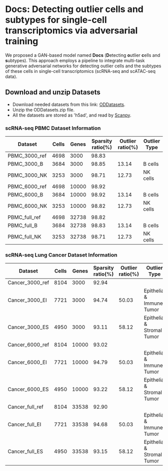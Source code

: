 # Docs: Detecting outlier cells and subtypes for single-cell transcriptomics via adversarial training
We proposed a GAN-based model named <b>Docs</b> (<b>D</b>etecting <b>o</b>utlier <b>c</b>ells and <b>s</b>ubtypes). This approach employs a pipeline to integrate multi-task generative adversarial networks for detecting outlier cells and the subtypes of these cells in single-cell transcriptomics (scRNA-seq and scATAC-seq data). 

## Download and unzip Datasets
- Download needed datasets from this link: [ODDatasets](https://drive.google.com/drive/folders/1-jHkZweZC0nJPUZcutzJqoRxL-Yvz57q?usp=drive_link).
- Unzip the ODDatasets.zip file.
- All the datasets are stored as 'h5ad', and read by [Scanpy](https://scanpy.readthedocs.io/en/stable/).

### scRNA-seq PBMC Dataset Information

|Dataset|Cells|Genes|Sparsity ratio(%)|Outlier ratio(%)|Outlier Type|
|---|---|---|---|---|---|
|PBMC_3000_ref|4698|3000|98.83| | |
|PBMC_3000_B|3684|3000|98.85|13.14|B cells|
|PBMC_3000_NK|3253|3000|98.71|12.73|NK cells|
|PBMC_6000_ref|4698|10000|98.92| | |
|PBMC_6000_B|3684|10000|98.92|13.14|B cells|
|PBMC_6000_NK|3253|10000|98.82|12.73|NK cells|
|PBMC_full_ref|4698|32738|98.82| | |
|PBMC_full_B|3684|32738|98.83|13.14|B cells|
|PBMC_full_NK|3253|32738|98.71|12.73|NK cells|

### scRNA-seq Lung Cancer Dataset Information

|Dataset|Cells|Genes|Sparsity ratio(%)|Outlier ratio(%)|Outlier Type|
|---|---|---|---|---|---|
|Cancer_3000_ref|8104|3000|92.94| | |
|Cancer_3000_EI|7721|3000|94.74|50.03|Epithelial & Immune Tumor|
|Cancer_3000_ES|4950|3000|93.11|58.12|Epithelial & Stromal Tumor|
|Cancer_6000_ref|8104|10000|93.02| | |
|Cancer_6000_EI|7721|10000|94.79|50.03|Epithelial & Immune Tumor|
|Cancer_6000_ES|4950|10000|93.22|58.12|Epithelial & Stromal Tumor|
|Cancer_full_ref|8104|33538|92.90| | |
|Cancer_full_EI|7721|33538|94.68|50.03|Epithelial & Immune Tumor|
|Cancer_full_ES|4950|33538|93.15|58.12|Epithelial & Stromal Tumor|
